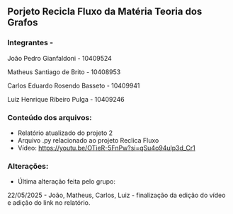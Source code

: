 ## Porjeto Recicla Fluxo da Matéria Teoria dos Grafos 

### Integrantes - 

João Pedro Gianfaldoni - 10409524

Matheus Santiago de Brito - 10408953

Carlos Eduardo Rosendo Basseto - 10409941

Luiz Henrique Ribeiro Pulga - 10409246

### Conteúdo dos arquivos:

- Relatório atualizado do projeto 2
- Arquivo .py relacionado ao projeto Reclica Fluxo
- Vídeo: https://youtu.be/OTieR-5FnPw?si=qSu4o94ulp3d_Cr1

### Alterações:

- Última alteração feita pelo grupo:
  
22/05/2025 - João, Matheus, Carlos, Luiz - finalização da edição do vídeo e adição do link no relatório.
